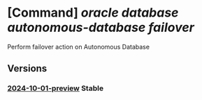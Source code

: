 # [Command] _oracle database autonomous-database failover_

Perform failover action on Autonomous Database

## Versions

### [2024-10-01-preview](/Resources/mgmt-plane/L3N1YnNjcmlwdGlvbnMve30vcmVzb3VyY2Vncm91cHMve30vcHJvdmlkZXJzL29yYWNsZS5kYXRhYmFzZS9hdXRvbm9tb3VzZGF0YWJhc2VzL3t9L2ZhaWxvdmVy/2024-10-01-preview.xml) **Stable**

<!-- mgmt-plane /subscriptions/{}/resourcegroups/{}/providers/oracle.database/autonomousdatabases/{}/failover 2024-10-01-preview -->
